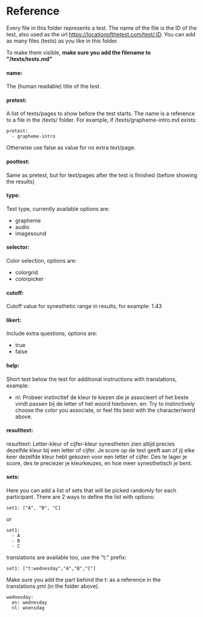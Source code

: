 # Reference

Every file in this folder represents a test. The name of the file is the ID of the test, also used as the url https://locationofthetest.com/test/:ID. You can add as many files (tests) as you like in this folder.

To make them visible, **make sure you add the filename to "/texts/tests.md"**

#### name:

The (human readable) title of the test.

#### pretest:

A list of texts/pages to show before the test starts. The name is a reference to a file in the /texts/ folder. For example, if /texts/grapheme-intro.md exists:

```
pretest:
  - grapheme-intro
```

Otherwise use false as value for no extra text/page.

#### posttest:

Same as pretest, but for text/pages after the test is finished (before showing the results)

#### type:

Test type, currently available options are:

- grapheme
- audio
- imagesound

#### selector:

Color selection, options are:

- colorgrid
- colorpicker

#### cutoff:

Cutoff value for synesthetic range in results, for example: 1.43

#### likert:

Include extra questions, options are:

- true
- false

#### help:

Short text below the test for additional instructions with translations, example:

- nl: Probeer instinctief de kleur te kiezen die je associeert of het beste vindt passen bij de letter of het woord hierboven.
  en: Try to instinctively choose the color you associate, or feel fits best with the character/word above.

#### resulttext:

resulttext: Letter-kleur of cijfer-kleur synestheten zien altijd precies dezelfde kleur bij een letter of cijfer. Je score op de test geeft aan of jij elke keer dezelfde kleur hebt gekozen voor een letter of cijfer. Des te lager je score, des te preciezer je kleurkeuzes, en hoe meer synesthetisch je bent.

#### sets:

Here you can add a list of sets that will be picked randomly for each participant. There are 2 ways to define the list with options:

`set1: ["A", "B", "C]`

or

```
set1:
  - A
  - B
  - C
```

translations are available too, use the "t:" prefix:

`set1: ["t:wednesday","A","B","C"]`

Make sure you add the part behind the t: as a reference in the translations.yml (in the folder above).

```
wednesday:
  en: wednesday
  nl: woensdag
```
